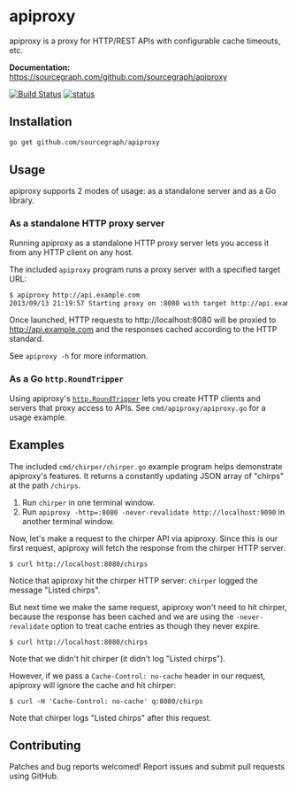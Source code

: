 apiproxy
========

apiproxy is a proxy for HTTP/REST APIs with configurable cache timeouts, etc.

**Documentation:** <https://sourcegraph.com/github.com/sourcegraph/apiproxy>

[![Build Status](https://travis-ci.org/sourcegraph/apiproxy.png?branch=master)](https://travis-ci.org/sourcegraph/apiproxy)
[![status](https://sourcegraph.com/api/repos/github.com/sourcegraph/apiproxy/badges/status.png)](https://sourcegraph.com/github.com/sourcegraph/apiproxy)


Installation
------------

```bash
go get github.com/sourcegraph/apiproxy
```


Usage
-----

apiproxy supports 2 modes of usage: as a standalone server and as a Go library.


### As a standalone HTTP proxy server

Running apiproxy as a standalone HTTP proxy server lets you access it from any
HTTP client on any host.

The included `apiproxy` program runs a proxy server with a specified target URL:

```bash
$ apiproxy http://api.example.com
2013/09/13 21:19:57 Starting proxy on :8080 with target http://api.example.com
```

Once launched, HTTP requests to http://localhost:8080 will be proxied to
http://api.example.com and the responses cached according to the HTTP standard.

See `apiproxy -h` for more information.


### As a Go `http.RoundTripper`

Using apiproxy's
[`http.RoundTripper`](https://sourcegraph.com/code.google.com/p/go/symbols/go/code.google.com/p/go/src/pkg/net/http/RoundTripper:type)
lets you create HTTP clients and servers that proxy access to APIs. See
`cmd/apiproxy/apiproxy.go` for a usage example.


Examples
--------

The included `cmd/chirper/chirper.go` example program helps demonstrate
apiproxy's features. It returns a constantly updating JSON array of "chirps" at
the path `/chirps`.

1. Run `chirper` in one terminal window.
1. Run `apiproxy -http=:8080 -never-revalidate http://localhost:9090` in another terminal window.

Now, let's make a request to the chirper API via apiproxy. Since this is our
first request, apiproxy will fetch the response from the chirper HTTP server.

```
$ curl http://localhost:8080/chirps
```

Notice that apiproxy hit the chirper HTTP server: `chirper` logged the message "Listed chirps".

But next time we make the same request, apiproxy won't need to hit chirper,
because the response has been cached and we are using the `-never-revalidate`
option to treat cache entries as though they never expire.

```
$ curl http://localhost:8080/chirps
```

Note that we didn't hit chirper (it didn't log "Listed chirps").

However, if we pass a `Cache-Control: no-cache` header in our request, apiproxy
will ignore the cache and hit chirper:

```
$ curl -H 'Cache-Control: no-cache' q:8080/chirps
```

Note that chirper logs "Listed chirps" after this request.


Contributing
------------

Patches and bug reports welcomed! Report issues and submit pull requests using
GitHub.
